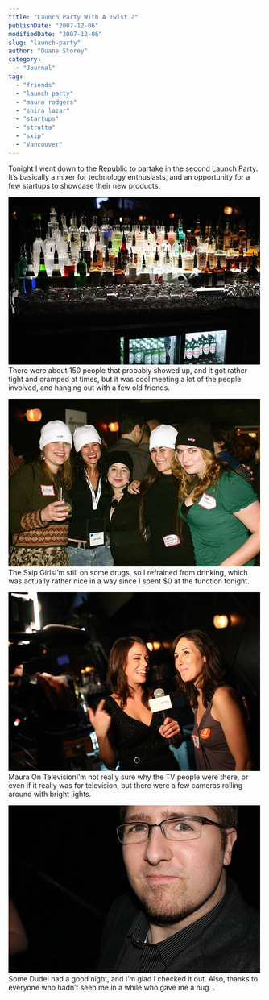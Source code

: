 ```yaml
---
title: "Launch Party With A Twist 2"
publishDate: "2007-12-06"
modifiedDate: "2007-12-06"
slug: "launch-party"
author: "Duane Storey"
category:
  - "Journal"
tag:
  - "friends"
  - "launch party"
  - "maura rodgers"
  - "shira lazar"
  - "startups"
  - "strutta"
  - "sxip"
  - "Vancouver"
---
```


Tonight I went down to the Republic to partake in the second Launch Party. It’s basically a mixer for technology enthusiasts, and an opportunity for a few startups to showcase their new products.

[![](_images/launch-party-with-a-twist-2-1.jpg)](http://flickr.com/photos/duanestorey/2089917061/)There were about 150 people that probably showed up, and it got rather tight and cramped at times, but it was cool meeting a lot of the people involved, and hanging out with a few old friends.

[![](_images/launch-party-with-a-twist-2-2.jpg)](http://flickr.com/photos/duanestorey/2090747162/)  
The Sxip GirlsI’m still on some drugs, so I refrained from drinking, which was actually rather nice in a way since I spent $0 at the function tonight.

[![](_images/launch-party-with-a-twist-2-3.jpg)](http://flickr.com/photos/duanestorey/2090741244/)Maura On TelevisionI’m not really sure why the TV people were there, or even if it really was for television, but there were a few cameras rolling around with bright lights.

[![](_images/launch-party-with-a-twist-2-4.jpg)](http://flickr.com/photos/duanestorey/2089931355/)Some DudeI had a good night, and I’m glad I checked it out. Also, thanks to everyone who hadn’t seen me in a while who gave me a hug. .
